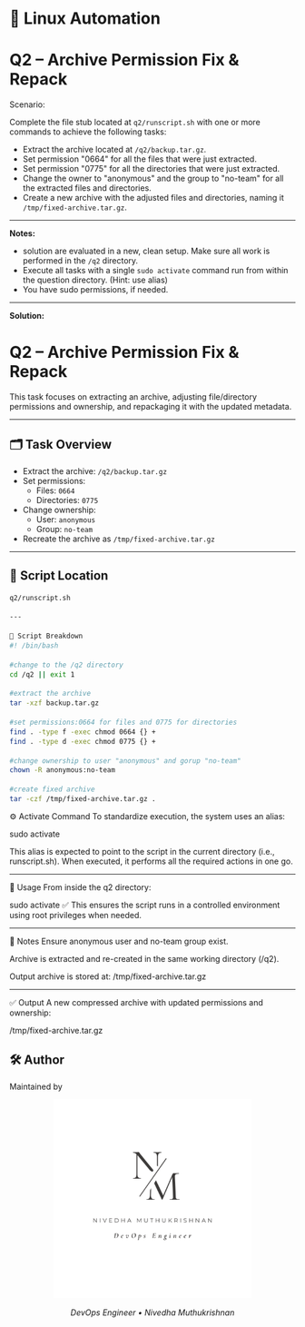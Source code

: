 # 🐧 Linux Automation

# Q2 – Archive Permission Fix & Repack

Scenario:

Complete the file stub located at `q2/runscript.sh` with one or more commands to achieve the following tasks:

- Extract the archive located at `/q2/backup.tar.gz`.
- Set permission "0664" for all the files that were just extracted.
- Set permission "0775" for all the directories that were just extracted.
- Change the owner to "anonymous" and the group to "no-team" for all the extracted files and directories.
- Create a new archive with the adjusted files and directories, naming it `/tmp/fixed-archive.tar.gz`.

---

**Notes:**

- solution are evaluated in a new, clean setup. Make sure all work is performed in the `/q2` directory.
- Execute all tasks with a single `sudo activate` command run from within the question directory. (Hint: use alias)
- You have sudo permissions, if needed.

 ---

**Solution:**
# Q2 – Archive Permission Fix & Repack

This task focuses on extracting an archive, adjusting file/directory permissions and ownership, and repackaging it with the updated metadata.

---

## 🗂️ Task Overview

- Extract the archive: `/q2/backup.tar.gz`
- Set permissions:
  - Files: `0664`
  - Directories: `0775`
- Change ownership:
  - User: `anonymous`
  - Group: `no-team`
- Recreate the archive as `/tmp/fixed-archive.tar.gz`

---

## 🔧 Script Location

```bash
q2/runscript.sh

---

📜 Script Breakdown
#! /bin/bash

#change to the /q2 directory
cd /q2 || exit 1

#extract the archive
tar -xzf backup.tar.gz

#set permissions:0664 for files and 0775 for directories
find . -type f -exec chmod 0664 {} +
find . -type d -exec chmod 0775 {} +

#change ownership to user "anonymous" and gorup "no-team"
chown -R anonymous:no-team

#create fixed archive 
tar -czf /tmp/fixed-archive.tar.gz .

```

⚙️ Activate Command
To standardize execution, the system uses an alias:

sudo activate

This alias is expected to point to the script in the current directory (i.e., runscript.sh). When executed, it performs all the required actions in one go.

---

🧪 Usage
From inside the q2 directory:

sudo activate
✅ This ensures the script runs in a controlled environment using root privileges when needed.

---

📌 Notes
Ensure anonymous user and no-team group exist.

Archive is extracted and re-created in the same working directory (/q2).

Output archive is stored at: /tmp/fixed-archive.tar.gz

---

✅ Output
A new compressed archive with updated permissions and ownership:

/tmp/fixed-archive.tar.gz


## 🛠️ Author  
Maintained by  
<p align="center">
  <img src="/assets/logo.png" alt="Logo" width="350"/>
</p>
<p align="center"><em>DevOps Engineer • Nivedha Muthukrishnan</em></p>